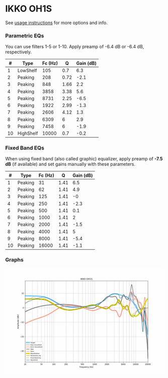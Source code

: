 # IKKO OH1S
See [usage instructions](https://github.com/jaakkopasanen/AutoEq#usage) for more options and info.

### Parametric EQs
You can use filters 1-5 or 1-10. Apply preamp of -6.4 dB or -6.4 dB, respectively.

|   # | Type      |   Fc (Hz) |    Q |   Gain (dB) |
|-----|-----------|-----------|------|-------------|
|   1 | LowShelf  |       105 | 0.7  |         6.3 |
|   2 | Peaking   |       208 | 0.72 |        -2.1 |
|   3 | Peaking   |       848 | 1.66 |         2.2 |
|   4 | Peaking   |      3858 | 3.38 |         5.6 |
|   5 | Peaking   |      8731 | 2.25 |        -6.5 |
|   6 | Peaking   |      1922 | 2.99 |        -1.3 |
|   7 | Peaking   |      2606 | 4.12 |         1.3 |
|   8 | Peaking   |      6309 | 6    |         2.9 |
|   9 | Peaking   |      7458 | 6    |        -1.9 |
|  10 | HighShelf |     10000 | 0.7  |        -0.2 |

### Fixed Band EQs
When using fixed band (also called graphic) equalizer, apply preamp of **-7.5 dB** (if available) and set gains manually with these parameters.

|   # | Type    |   Fc (Hz) |    Q |   Gain (dB) |
|-----|---------|-----------|------|-------------|
|   1 | Peaking |        31 | 1.41 |         6.5 |
|   2 | Peaking |        62 | 1.41 |         4.9 |
|   3 | Peaking |       125 | 1.41 |        -0   |
|   4 | Peaking |       250 | 1.41 |        -2.3 |
|   5 | Peaking |       500 | 1.41 |         0.1 |
|   6 | Peaking |      1000 | 1.41 |         2   |
|   7 | Peaking |      2000 | 1.41 |        -1.5 |
|   8 | Peaking |      4000 | 1.41 |         5   |
|   9 | Peaking |      8000 | 1.41 |        -5.4 |
|  10 | Peaking |     16000 | 1.41 |        -1.1 |

### Graphs
![](./IKKO%20OH1S.png)
